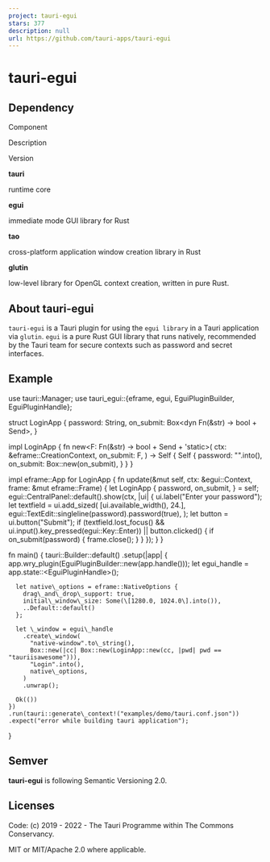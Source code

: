 ```yaml
---
project: tauri-egui
stars: 377
description: null
url: https://github.com/tauri-apps/tauri-egui
---
```


tauri-egui
==========

Dependency
----------

Component

Description

Version

**tauri**

runtime core

**egui**

immediate mode GUI library for Rust

**tao**

cross-platform application window creation library in Rust

**glutin**

low-level library for OpenGL context creation, written in pure Rust.

About tauri-egui
----------------

`tauri-egui` is a Tauri plugin for using the `egui library` in a Tauri application via `glutin`. `egui` is a pure Rust GUI library that runs natively, recommended by the Tauri team for secure contexts such as password and secret interfaces.

Example
-------

use tauri::Manager;
use tauri\_egui::{eframe, egui, EguiPluginBuilder, EguiPluginHandle};

struct LoginApp {
  password: String,
  on\_submit: Box<dyn Fn(&str) -> bool + Send\>,
}

impl LoginApp {
  fn new<F: Fn(&str) -> bool + Send + 'static\>(
    ctx: &eframe::CreationContext,
    on\_submit: F,
  ) -> Self {
    Self {
      password: "".into(),
      on\_submit: Box::new(on\_submit),
    }
  }
}

impl eframe::App for LoginApp {
  fn update(&mut self, ctx: &egui::Context, frame: &mut eframe::Frame) {
    let LoginApp {
      password,
      on\_submit,
    } = self;
    egui::CentralPanel::default().show(ctx, |ui| {
      ui.label("Enter your password");
      let textfield = ui.add\_sized(
        \[ui.available\_width(), 24.\],
        egui::TextEdit::singleline(password).password(true),
      );
      let button = ui.button("Submit");
      if (textfield.lost\_focus() && ui.input().key\_pressed(egui::Key::Enter)) || button.clicked() {
        if on\_submit(password) {
          frame.close();
        }
      }
    });
  }
}

fn main() {
  tauri::Builder::default()
    .setup(|app| {
      app.wry\_plugin(EguiPluginBuilder::new(app.handle()));
      let egui\_handle = app.state::<EguiPluginHandle\>();

      let native\_options = eframe::NativeOptions {
        drag\_and\_drop\_support: true,
        initial\_window\_size: Some(\[1280.0, 1024.0\].into()),
        ..Default::default()
      };

      let \_window = egui\_handle
        .create\_window(
          "native-window".to\_string(),
          Box::new(|cc| Box::new(LoginApp::new(cc, |pwd| pwd == "tauriisawesome"))),
          "Login".into(),
          native\_options,
        )
        .unwrap();

      Ok(())
    })
    .run(tauri::generate\_context!("examples/demo/tauri.conf.json"))
    .expect("error while building tauri application");
}

Semver
------

**tauri-egui** is following Semantic Versioning 2.0.

Licenses
--------

Code: (c) 2019 - 2022 - The Tauri Programme within The Commons Conservancy.

MIT or MIT/Apache 2.0 where applicable.
